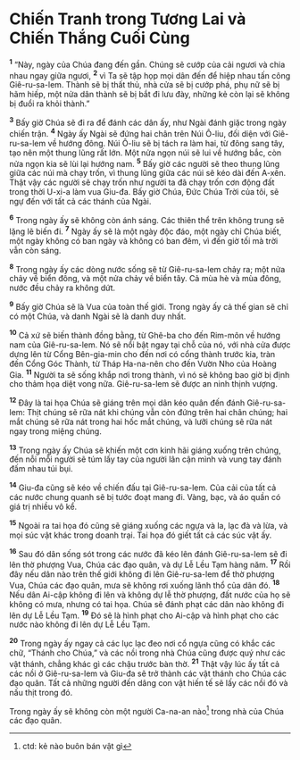 # Chiến Tranh trong Tương Lai và Chiến Thắng Cuối Cùng

<sup><b>1</b></sup> “Này, ngày của Chúa đang đến gần. Chúng sẽ cướp của cải ngươi và chia nhau ngay giữa ngươi, <sup><b>2</b></sup> vì Ta sẽ tập họp mọi dân đến để hiệp nhau tấn công Giê-ru-sa-lem. Thành sẽ bị thất thủ, nhà cửa sẽ bị cướp phá, phụ nữ sẽ bị hãm hiếp, một nửa dân thành sẽ bị bắt đi lưu đày, những kẻ còn lại sẽ không bị đuổi ra khỏi thành.”

<sup><b>3</b></sup> Bấy giờ Chúa sẽ đi ra để đánh các dân ấy, như Ngài đánh giặc trong ngày chiến trận. <sup><b>4</b></sup> Ngày ấy Ngài sẽ đứng hai chân trên Núi Ô-liu, đối diện với Giê-ru-sa-lem về hướng đông. Núi Ô-liu sẽ bị tách ra làm hai, từ đông sang tây, tạo nên một thung lũng rất lớn. Một nửa ngọn núi sẽ lui về hướng bắc, còn nửa ngọn kia sẽ lùi lại hướng nam. <sup><b>5</b></sup> Bấy giờ các người sẽ theo thung lũng giữa các núi mà chạy trốn, vì thung lũng giữa các núi sẽ kéo dài đến A-xên. Thật vậy các người sẽ chạy trốn như người ta đã chạy trốn cơn động đất trong thời U-xi-a làm vua Giu-đa. Bấy giờ Chúa, Ðức Chúa Trời của tôi, sẽ ngự đến với tất cả các thánh của Ngài.

<sup><b>6</b></sup> Trong ngày ấy sẽ không còn ánh sáng. Các thiên thể trên không trung sẽ lặng lẽ biến đi. <sup><b>7</b></sup> Ngày ấy sẽ là một ngày độc đáo, một ngày chỉ Chúa biết, một ngày không có ban ngày và không có ban đêm, vì đến giờ tối mà trời vẫn còn sáng.

<sup><b>8</b></sup> Trong ngày ấy các dòng nước sống sẽ từ Giê-ru-sa-lem chảy ra; một nửa chảy về biển đông, và một nửa chảy về biển tây. Cả mùa hè và mùa đông, nước đều chảy ra không dứt.

<sup><b>9</b></sup> Bấy giờ Chúa sẽ là Vua của toàn thế giới. Trong ngày ấy cả thế gian sẽ chỉ có một Chúa, và danh Ngài sẽ là danh duy nhất.

<sup><b>10</b></sup> Cả xứ sẽ biến thành đồng bằng, từ Ghê-ba cho đến Rim-môn về hướng nam của Giê-ru-sa-lem. Nó sẽ nổi bật ngay tại chỗ của nó, với nhà cửa được dựng lên từ Cổng Bên-gia-min cho đến nơi có cổng thành trước kia, tràn đến Cổng Góc Thành, từ Tháp Ha-na-nên cho đến Vườn Nho của Hoàng Gia. <sup><b>11</b></sup> Người ta sẽ sống khắp nơi trong thành, vì nó sẽ không bao giờ bị định cho thảm họa diệt vong nữa. Giê-ru-sa-lem sẽ được an ninh thịnh vượng.

<sup><b>12</b></sup> Ðây là tai họa Chúa sẽ giáng trên mọi dân kéo quân đến đánh Giê-ru-sa-lem: Thịt chúng sẽ rữa nát khi chúng vẫn còn đứng trên hai chân chúng; hai mắt chúng sẽ rữa nát trong hai hốc mắt chúng, và lưỡi chúng sẽ rữa nát ngay trong miệng chúng.

<sup><b>13</b></sup> Trong ngày ấy Chúa sẽ khiến một cơn kinh hãi giáng xuống trên chúng, đến nỗi mỗi người sẽ túm lấy tay của người lân cận mình và vung tay đánh đấm nhau túi bụi.

<sup><b>14</b></sup> Giu-đa cũng sẽ kéo về chiến đấu tại Giê-ru-sa-lem. Của cải của tất cả các nước chung quanh sẽ bị tước đoạt mang đi. Vàng, bạc, và áo quần có giá trị nhiều vô kể.

<sup><b>15</b></sup> Ngoài ra tai họa đó cũng sẽ giáng xuống các ngựa và la, lạc đà và lừa, và mọi súc vật khác trong doanh trại. Tai họa đó giết tất cả các súc vật ấy.

<sup><b>16</b></sup> Sau đó dân sống sót trong các nước đã kéo lên đánh Giê-ru-sa-lem sẽ đi lên thờ phượng Vua, Chúa các đạo quân, và dự Lễ Lều Tạm hàng năm. <sup><b>17</b></sup> Rồi đây nếu dân nào trên thế giới không đi lên Giê-ru-sa-lem để thờ phượng Vua, Chúa các đạo quân, mưa sẽ không rơi xuống lãnh thổ của dân đó. <sup><b>18</b></sup> Nếu dân Ai-cập không đi lên và không dự lễ thờ phượng, đất nước của họ sẽ không có mưa, nhưng có tai họa. Chúa sẽ đánh phạt các dân nào không đi lên dự Lễ Lều Tạm. <sup><b>19</b></sup> Ðó sẽ là hình phạt cho Ai-cập và hình phạt cho các nước nào không đi lên dự Lễ Lều Tạm.

<sup><b>20</b></sup> Trong ngày ấy ngay cả các lục lạc đeo nơi cổ ngựa cũng có khắc các chữ, “Thánh cho Chúa,” và các nồi trong nhà Chúa cũng được quý như các vật thánh, chẳng khác gì các chậu trước bàn thờ. <sup><b>21</b></sup> Thật vậy lúc ấy tất cả các nồi ở Giê-ru-sa-lem và Giu-đa sẽ trở thành các vật thánh cho Chúa các đạo quân. Tất cả những người đến dâng con vật hiến tế sẽ lấy các nồi đó và nấu thịt trong đó.

Trong ngày ấy sẽ không còn một người Ca-na-an nào[^1-b8b18e95-3560-4069-8f2c-3ff790c00646] trong nhà của Chúa các đạo quân.

[^1-b8b18e95-3560-4069-8f2c-3ff790c00646]: ctd: kẻ nào buôn bán vật gì
